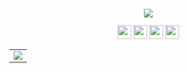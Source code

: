 <p align="center">
  <img src="https://i.pinimg.com/originals/81/79/b5/8179b530237c2c657e2b17bd4b00c02e.gif"/>
</p>

<p align="center">
    <img src="http://ForTheBadge.com/images/badges/built-with-love.svg" height=25>
    <a href="https://api.whatsapp.com/send/?phone=6282225461633&text&app_absent=0"><img src="https://img.shields.io/badge/WhatsApp-25D366?style=for-the-badge&logo=whatsapp&logoColor=white" height=25></a>
    <a href="https://t.me/yaelahbiim"><img src="https://img.shields.io/badge/Telegram-2CA5E0?style=for-the-badge&logo=telegram&logoColor=white" height=25></a>
    <img src="https://img.shields.io/badge/Apple-MacBook_Pro_2012-999999?style=for-the-badge&logo=apple&logoColor=white" height=25>
</p>

<table align="center">
    <tr>
        <td>
            <a href="#">
                <img src="https://github-readme-stats.vercel.app/api/top-langs/?username=Baiim&theme=blue-green" />
            </a>
        </td>
    </tr>
</table>
